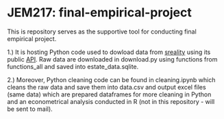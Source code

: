 # JEM217: final-empirical-project
This is repository serves as the supportive tool for conducting final empirical project.

1.) It is hosting Python code used to dowload data from [sreality](https://www.sreality.cz/) using its public [API](https://www.sreality.cz/api/cs/v2/estates?). Raw data are downloaded in download.py using functions from functions_all and saved into estate_data.sqlite.

2.) Moreover, Python cleaning code can be found in cleaning.ipynb which cleans the raw data and save them into data.csv and output excel files (same data) which are prepared dataframes for more cleaning in Python and an econometrical analysis conducted in R (not in this repository - will be sent to mail).
